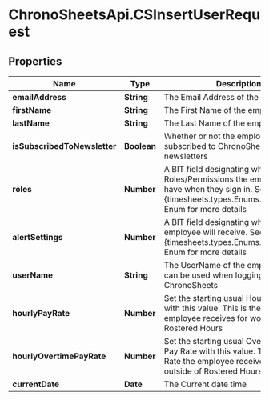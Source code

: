 # ChronoSheetsApi.CSInsertUserRequest

## Properties
Name | Type | Description | Notes
------------ | ------------- | ------------- | -------------
**emailAddress** | **String** | The Email Address of the employee | [optional] 
**firstName** | **String** | The First Name of the employee | [optional] 
**lastName** | **String** | The Last Name of the employee | [optional] 
**isSubscribedToNewsletter** | **Boolean** | Whether or not the employee is subscribed to ChronoSheets newsletters | [optional] 
**roles** | **Number** | A BIT field designating which Roles/Permissions the employee will have when they sign in.  See the {timesheets.types.Enums.UserRoles} Enum for more details | [optional] 
**alertSettings** | **Number** | A BIT field designating which Alerts the employee will receive.  See the {timesheets.types.Enums.AlertSettings} Enum for more details | [optional] 
**userName** | **String** | The UserName of the employee.  This can be used when logging into ChronoSheets | [optional] 
**hourlyPayRate** | **Number** | Set the starting usual Hourly Pay Rate with this value.  This is the Pay Rate the employee receives for working during Rostered Hours | [optional] 
**hourlyOvertimePayRate** | **Number** | Set the starting usual Overtime Hourly Pay Rate with this value.  This is the Pay Rate the employee receives for working outside of Rostered Hours | [optional] 
**currentDate** | **Date** | The Current date time | [optional] 


